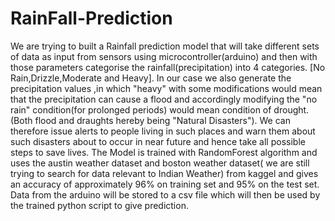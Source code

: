 # RainFall-Prediction
We are trying to built a Rainfall prediction model that will take different sets of data as  input from sensors using microcontroller(arduino) and then with those parameters categorise the rainfall(precipitation) into 4 categories. [No Rain,Drizzle,Moderate and Heavy]. In our case we also generate the precipitation values ,in which "heavy" with some modifications would mean that the precipitation can cause a flood and  accordingly modifying the "no rain" condition(for prolonged periods) would mean condition of drought. (Both flood and draughts hereby being "Natural Disasters"). We can therefore issue alerts to people living in such places and warn them about such disasters about to occur in near future and hence take all possible steps to save lives.
The Model is trained with RandomForest algorithm and uses the austin weather dataset and boston weather dataset( we are still trying to search for data relevant to Indian Weather) from kaggel and gives an accuracy of approximately 96% on training set and 95% on the test set. Data from the arduino will be stored to a csv file which will then be used by the trained python script to give prediction.

